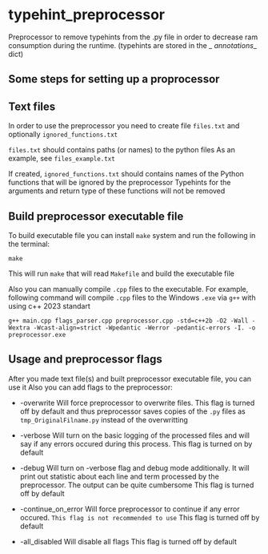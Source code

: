 # typehint_preprocessor

Preprocessor to remove typehints from the .py file in order to decrease ram consumption during the runtime. (typehints are stored in the _ _annotations__ dict)

Some steps for setting up a proprocessor
----------------------

Text files
----------------------

In order to use the preprocessor you need to create file `files.txt` and optionally `ignored_functions.txt`
    
`files.txt` should contains paths (or names) to the python files
As an example, see `files_example.txt`

If created, `ignored_functions.txt` should contains names of the Python functions that will be ignored by the preprocessor
Typehints for the arguments and return type of these functions will not be removed

Build preprocessor executable file
----------------------

To build executable file you can install `make` system and run the following in the terminal:

    make

This will run `make` that will read `Makefile` and build the executable file

Also you can manually compile `.cpp` files to the executable.
For example, following command will compile `.cpp` files to the Windows `.exe` via `g++` with using c++ 2023 standart

    g++ main.cpp flags_parser.cpp preprocessor.cpp -std=c++2b -O2 -Wall -Wextra -Wcast-align=strict -Wpedantic -Werror -pedantic-errors -I. -o preprocessor.exe

Usage and preprocessor flags
----------------------

After you made text file(s) and built preprocessor executable file, you can use it
Also you can add flags to the preprocessor:

- -overwrite Will force preprocessor to overwrite files.
This flag is turned off by default and thus preprocessor saves copies of the `.py` files as `tmp_OriginalFilname.py` instead of the overwritting

- -verbose Will turn on the basic logging of the processed files and will say if any errors occured during this process.
This flag is turned on by default

- -debug Will turn on -verbose flag and debug mode additionally. It will print out statistic about
each line and term processed by the preprocessor. The output can be quite cumbersome
This flag is turned off by default

- -continue_on_error Will force preprocessor to continue if any error occured. `This flag is not recommended to use`
This flag is turned off by default

- -all_disabled Will disable all flags
This flag is turned off by default
